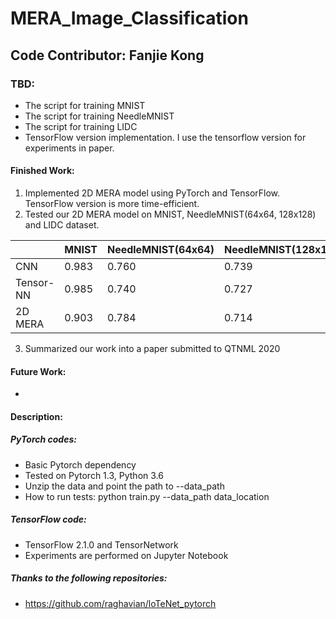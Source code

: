# MERA_Image_Classification
## Code Contributor: Fanjie Kong
### TBD:
- The script for training MNIST
- The script for training NeedleMNIST
- The script for training LIDC
- TensorFlow version implementation. I use the tensorflow version for experiments in paper.
#### Finished Work:
1. Implemented 2D MERA model using PyTorch and TensorFlow. TensorFlow version is more time-efficient.
2. Tested our 2D MERA model on MNIST, NeedleMNIST(64x64, 128x128) and LIDC dataset. 

|           	| MNIST 	| NeedleMNIST(64x64) 	| NeedleMNIST(128x128) 	| LIDC  	|
|-----------	|-------	|--------------------	|----------------------	|-------	|
| CNN       	| 0.983 	| 0.760              	| 0.739                	| 0.780 	|
| Tensor-NN 	| 0.985 	| 0.740              	| 0.727                	| 0.860 	|
| 2D MERA   	| 0.903 	| 0.784              	| 0.714                	| 0.760 	|

3. Summarized our work into a paper submitted to QTNML 2020

#### Future Work:
-

#### Description:
##### PyTorch codes:
* Basic Pytorch dependency
* Tested on Pytorch 1.3, Python 3.6 
* Unzip the data and point the path to --data_path
* How to run tests: python train.py --data_path data_location
##### TensorFlow code:
* TensorFlow 2.1.0 and TensorNetwork
* Experiments are performed on Jupyter Notebook

##### Thanks to the following repositories: 
- https://github.com/raghavian/loTeNet_pytorch
